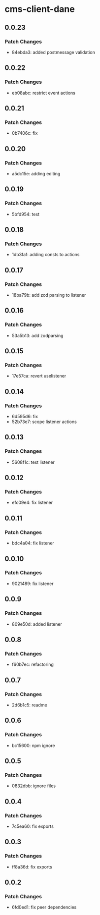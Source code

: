 # cms-client-dane

## 0.0.23

### Patch Changes

- 84ebda3: added postmessage validation

## 0.0.22

### Patch Changes

- eb08abc: restrict event actions

## 0.0.21

### Patch Changes

- 0b7406c: fix

## 0.0.20

### Patch Changes

- a5dc15e: adding editing

## 0.0.19

### Patch Changes

- 5bfd954: test

## 0.0.18

### Patch Changes

- 1db3faf: adding consts to actions

## 0.0.17

### Patch Changes

- 18ba79b: add zod parsing to listener

## 0.0.16

### Patch Changes

- 53a5b13: add zodparsing

## 0.0.15

### Patch Changes

- 17e57ca: revert uselistener

## 0.0.14

### Patch Changes

- 6d595d6: fix
- 52b73e7: scope listener actions

## 0.0.13

### Patch Changes

- 5608f1c: test listener

## 0.0.12

### Patch Changes

- efc09e4: fix listener

## 0.0.11

### Patch Changes

- bdc4a04: fix listener

## 0.0.10

### Patch Changes

- 9021489: fix listener

## 0.0.9

### Patch Changes

- 809e50d: added listener

## 0.0.8

### Patch Changes

- f60b7ec: refactoring

## 0.0.7

### Patch Changes

- 2d6b1c5: readme

## 0.0.6

### Patch Changes

- bc15600: npm ignore

## 0.0.5

### Patch Changes

- 0832dbb: ignore files

## 0.0.4

### Patch Changes

- 7c5ea60: fix exports

## 0.0.3

### Patch Changes

- ff8a36d: fix exports

## 0.0.2

### Patch Changes

- 6fd0ed1: fix peer dependencies

